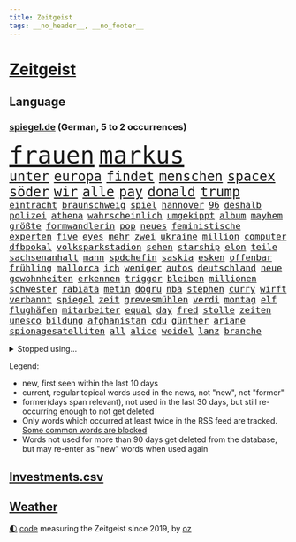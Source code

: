 ```yaml
---
title: Zeitgeist
tags: __no_header__, __no_footer__
---
```


# [Zeitgeist](https://oliz.io/zeitgeist/)

## Language

<h3><a href="https://www.spiegel.de" target="_blank">spiegel.de</a> (German, 5 to 2 occurrences)</h3>
<p style="font-family:monospace">
<span style="font-size:32pt"><a href="news_links.html#frauen" class="current">frauen</a></span>
<span style="font-size:32pt"><a href="news_links.html#markus" class="current">markus</a></span>
<br>
<span style="font-size:18pt"><a href="news_links.html#unter" class="current">unter</a></span>
<span style="font-size:18pt"><a href="news_links.html#europa" class="current">europa</a></span>
<span style="font-size:18pt"><a href="news_links.html#findet" class="current">findet</a></span>
<span style="font-size:18pt"><a href="news_links.html#menschen" class="current">menschen</a></span>
<span style="font-size:18pt"><a href="news_links.html#spacex" class="current">spacex</a></span>
<span style="font-size:18pt"><a href="news_links.html#söder" class="current">söder</a></span>
<span style="font-size:18pt"><a href="news_links.html#wir" class="current">wir</a></span>
<span style="font-size:18pt"><a href="news_links.html#alle" class="current">alle</a></span>
<span style="font-size:18pt"><a href="news_links.html#pay" class="new">pay</a></span>
<span style="font-size:18pt"><a href="news_links.html#donald" class="current">donald</a></span>
<span style="font-size:18pt"><a href="news_links.html#trump" class="current">trump</a></span>
<br>
<span style="font-size:12pt"><a href="news_links.html#eintracht" class="current">eintracht</a></span>
<span style="font-size:12pt"><a href="news_links.html#braunschweig" class="current">braunschweig</a></span>
<span style="font-size:12pt"><a href="news_links.html#spiel" class="current">spiel</a></span>
<span style="font-size:12pt"><a href="news_links.html#hannover" class="current">hannover</a></span>
<span style="font-size:12pt"><a href="news_links.html#96" class="current">96</a></span>
<span style="font-size:12pt"><a href="news_links.html#deshalb" class="current">deshalb</a></span>
<span style="font-size:12pt"><a href="news_links.html#polizei" class="current">polizei</a></span>
<span style="font-size:12pt"><a href="news_links.html#athena" class="current">athena</a></span>
<span style="font-size:12pt"><a href="news_links.html#wahrscheinlich" class="current">wahrscheinlich</a></span>
<span style="font-size:12pt"><a href="news_links.html#umgekippt" class="current">umgekippt</a></span>
<span style="font-size:12pt"><a href="news_links.html#album" class="current">album</a></span>
<span style="font-size:12pt"><a href="news_links.html#mayhem" class="new">mayhem</a></span>
<span style="font-size:12pt"><a href="news_links.html#größte" class="current">größte</a></span>
<span style="font-size:12pt"><a href="news_links.html#formwandlerin" class="new">formwandlerin</a></span>
<span style="font-size:12pt"><a href="news_links.html#pop" class="current">pop</a></span>
<span style="font-size:12pt"><a href="news_links.html#neues" class="current">neues</a></span>
<span style="font-size:12pt"><a href="news_links.html#feministische" class="current">feministische</a></span>
<span style="font-size:12pt"><a href="news_links.html#experten" class="current">experten</a></span>
<span style="font-size:12pt"><a href="news_links.html#five" class="new">five</a></span>
<span style="font-size:12pt"><a href="news_links.html#eyes" class="current">eyes</a></span>
<span style="font-size:12pt"><a href="news_links.html#mehr" class="current">mehr</a></span>
<span style="font-size:12pt"><a href="news_links.html#zwei" class="current">zwei</a></span>
<span style="font-size:12pt"><a href="news_links.html#ukraine" class="current">ukraine</a></span>
<span style="font-size:12pt"><a href="news_links.html#million" class="current">million</a></span>
<span style="font-size:12pt"><a href="news_links.html#computer" class="current">computer</a></span>
<span style="font-size:12pt"><a href="news_links.html#dfbpokal" class="current">dfbpokal</a></span>
<span style="font-size:12pt"><a href="news_links.html#volksparkstadion" class="new">volksparkstadion</a></span>
<span style="font-size:12pt"><a href="news_links.html#sehen" class="current">sehen</a></span>
<span style="font-size:12pt"><a href="news_links.html#starship" class="current">starship</a></span>
<span style="font-size:12pt"><a href="news_links.html#elon" class="current">elon</a></span>
<span style="font-size:12pt"><a href="news_links.html#teile" class="current">teile</a></span>
<span style="font-size:12pt"><a href="news_links.html#sachsenanhalt" class="current">sachsenanhalt</a></span>
<span style="font-size:12pt"><a href="news_links.html#mann" class="current">mann</a></span>
<span style="font-size:12pt"><a href="news_links.html#spdchefin" class="new">spdchefin</a></span>
<span style="font-size:12pt"><a href="news_links.html#saskia" class="current">saskia</a></span>
<span style="font-size:12pt"><a href="news_links.html#esken" class="current">esken</a></span>
<span style="font-size:12pt"><a href="news_links.html#offenbar" class="current">offenbar</a></span>
<span style="font-size:12pt"><a href="news_links.html#frühling" class="current">frühling</a></span>
<span style="font-size:12pt"><a href="news_links.html#mallorca" class="current">mallorca</a></span>
<span style="font-size:12pt"><a href="news_links.html#ich" class="current">ich</a></span>
<span style="font-size:12pt"><a href="news_links.html#weniger" class="current">weniger</a></span>
<span style="font-size:12pt"><a href="news_links.html#autos" class="current">autos</a></span>
<span style="font-size:12pt"><a href="news_links.html#deutschland" class="current">deutschland</a></span>
<span style="font-size:12pt"><a href="news_links.html#neue" class="current">neue</a></span>
<span style="font-size:12pt"><a href="news_links.html#gewohnheiten" class="current">gewohnheiten</a></span>
<span style="font-size:12pt"><a href="news_links.html#erkennen" class="current">erkennen</a></span>
<span style="font-size:12pt"><a href="news_links.html#trigger" class="new">trigger</a></span>
<span style="font-size:12pt"><a href="news_links.html#bleiben" class="current">bleiben</a></span>
<span style="font-size:12pt"><a href="news_links.html#millionen" class="current">millionen</a></span>
<span style="font-size:12pt"><a href="news_links.html#schwester" class="current">schwester</a></span>
<span style="font-size:12pt"><a href="news_links.html#rabiata" class="new">rabiata</a></span>
<span style="font-size:12pt"><a href="news_links.html#metin" class="new">metin</a></span>
<span style="font-size:12pt"><a href="news_links.html#dogru" class="new">dogru</a></span>
<span style="font-size:12pt"><a href="news_links.html#nba" class="current">nba</a></span>
<span style="font-size:12pt"><a href="news_links.html#stephen" class="current">stephen</a></span>
<span style="font-size:12pt"><a href="news_links.html#curry" class="current">curry</a></span>
<span style="font-size:12pt"><a href="news_links.html#wirft" class="current">wirft</a></span>
<span style="font-size:12pt"><a href="news_links.html#verbannt" class="current">verbannt</a></span>
<span style="font-size:12pt"><a href="news_links.html#spiegel" class="current">spiegel</a></span>
<span style="font-size:12pt"><a href="news_links.html#zeit" class="current">zeit</a></span>
<span style="font-size:12pt"><a href="news_links.html#grevesmühlen" class="new">grevesmühlen</a></span>
<span style="font-size:12pt"><a href="news_links.html#verdi" class="current">verdi</a></span>
<span style="font-size:12pt"><a href="news_links.html#montag" class="current">montag</a></span>
<span style="font-size:12pt"><a href="news_links.html#elf" class="current">elf</a></span>
<span style="font-size:12pt"><a href="news_links.html#flughäfen" class="current">flughäfen</a></span>
<span style="font-size:12pt"><a href="news_links.html#mitarbeiter" class="current">mitarbeiter</a></span>
<span style="font-size:12pt"><a href="news_links.html#equal" class="new">equal</a></span>
<span style="font-size:12pt"><a href="news_links.html#day" class="current">day</a></span>
<span style="font-size:12pt"><a href="news_links.html#fred" class="new">fred</a></span>
<span style="font-size:12pt"><a href="news_links.html#stolle" class="new">stolle</a></span>
<span style="font-size:12pt"><a href="news_links.html#zeiten" class="current">zeiten</a></span>
<span style="font-size:12pt"><a href="news_links.html#unesco" class="new">unesco</a></span>
<span style="font-size:12pt"><a href="news_links.html#bildung" class="current">bildung</a></span>
<span style="font-size:12pt"><a href="news_links.html#afghanistan" class="current">afghanistan</a></span>
<span style="font-size:12pt"><a href="news_links.html#cdu" class="current">cdu</a></span>
<span style="font-size:12pt"><a href="news_links.html#günther" class="current">günther</a></span>
<span style="font-size:12pt"><a href="news_links.html#ariane" class="new">ariane</a></span>
<span style="font-size:12pt"><a href="news_links.html#spionagesatelliten" class="new">spionagesatelliten</a></span>
<span style="font-size:12pt"><a href="news_links.html#all" class="current">all</a></span>
<span style="font-size:12pt"><a href="news_links.html#alice" class="current">alice</a></span>
<span style="font-size:12pt"><a href="news_links.html#weidel" class="current">weidel</a></span>
<span style="font-size:12pt"><a href="news_links.html#lanz" class="new">lanz</a></span>
<span style="font-size:12pt"><a href="news_links.html#branche" class="current">branche</a></span>
</p>
<details>
<summary>Stopped using...</summary>
<p class="former" style="font-size:12pt">
cristiano(1598) ronaldo(1598) jens(1597) kriminelle(1597) protesten(1597) carsten(1596) durchsucht(1596) geschäfte(1596) registriert(1596) 2016(1595) einwohner(1595) entschuldigt(1595) bundespolizei(1594) corona(1594) warnung(1594) abstimmen(1593) trauer(1593) untersuchungsausschuss(1593) vorsitzenden(1593) deswegen(1592) pandemie(1592) rechtsextremen(1592) steuern(1592) tötet(1592) chelsea(1591) finanziell(1591) pakistan(1591) patienten(1591) queen(1591) angebliche(1590) anwalt(1590) daraufhin(1590) leichter(1590) präsentieren(1590) belarus(1589) entwurf(1589) fliehen(1589) gerichtshof(1589) jüngeren(1589) unbekannten(1589) angeklagter(1588) engagement(1588) infektion(1588) rat(1588) rufen(1588) versprochen(1588) ausländische(1587) begründung(1587) konfrontiert(1587) nord(1587) verkehrsminister(1587) vorsitzende(1587) durfte(1586) landesregierung(1586) optimistisch(1586) stolz(1586) besetzt(1585) großbritanniens(1585) heftig(1585) militärs(1585) forderung(1584) fußballprofi(1584) kanzleramt(1584) sache(1584) venezuela(1584) wochenlang(1584) polens(1583) unglück(1583) wirkung(1583) lebte(1582) vorübergehend(1582) haushalte(1581) löste(1581) fußballer(1580) globale(1580) spüren(1580) verstärkt(1579) wiederholt(1579) restaurants(1578) schnitt(1578) erfüllt(1577) nachbarn(1577) weckt(1577) fachleute(1575) mangel(1575) geschäftsführer(1574) vorgaben(1574) erfolgreichsten(1572) skeptisch(1571) em(1570) holocaust(1570) beweise(1565) bäume(1564) niedrig(1561) handy(1560) schock(1554) foto(1544) abschluss(1536) lehrerin(1471) vormarsch(1466) banken(1396) kolumbien(1340) auswärtige(1330) kilogramm(1317) zugestimmt(1306) las(1296) dörfer(1290) umkämpften(1287) gestern(1285) börsen(1264) wissing(1262) spiegelkorrespondent(1246) ampelkoalition(1240) eingeführt(1225) regierungschefin(1217) inklusive(1208) gestört(1190) dutzenden(1182) kompromiss(1166) sank(1166) verschiedenen(1164) afrikanischen(1114) verantwortlichen(1104) brüder(1101) versagen(1093) samt(1090) brandenburger(1071) 34(1066) kriegsverbrechen(1064) flüchten(1063) nationalelf(1046) anschuldigungen(1028) westjordanland(1014) hitze(1005) dänischen(1003) kandidat(994) debattiert(992) anlauf(979) olympischen(976) älter(971) geste(962) schwächelt(952) digitale(946) angespannt(942) äußerst(938) offizielle(925) ganzes(920) entkommen(910) schickte(907) nackt(904) ereignet(887) nationaltrainer(878) begegnung(873) irland(869) 300000(860) knappe(857) männliche(857) gesprengt(821) verbrenner(815) asylbewerber(803) trauern(799) vulkan(799) traut(798) jahresbeginn(796) größeren(792) initiative(764) weimar(750) baden(745) lieferte(721) genaue(696) pen(695) radsport(693) angerichtet(684) bekämpfung(676) härtere(672) victor(666) festival(665) kolleginnen(664) parteitag(655) gelernt(645) iphones(644) 9(639) gelände(632) errichtet(608) ralf(607) renommierten(607) drückt(603) 2013(600) basis(599) pass(588) stockt(586) vormittag(583) politikerinnen(579) julia(573) sicherheitsmaßnahmen(573) football(569) instagrampost(565) unerwartete(560) geöffnet(559) mary(550) goldenen(539) american(535) harald(533) erwachsenen(528) dient(527) reformiert(524) onkel(523) rotes(521) mützenich(519) rolf(519) qualifikation(515) zurückhaltend(513) verfolgte(511) mehrmals(508) darstellung(506) emily(506) verschickt(504) kundgebungen(496) handball(494) kundgebung(482) gazastreifens(475) hamasgeiseln(474) lustig(473) beyoncé(462) versammelt(462) manch(457) aufwand(456) bettina(456) empfehlungen(456) bombardiert(455) freitagmorgen(455) torjäger(455) einschnitte(453) staatsanwälte(453) beendete(452) erfahrung(451) jacob(449) ließe(441) kontrolliert(438) usdemokraten(435) japanischen(433) simon(430) religiösen(428) befand(427) paare(425) billie(424) positives(424) ermittlungsverfahren(421) ambitionen(420) gerungen(420) on(419) mehrfamilienhaus(416) behandlung(412) high(412) operation(411) provokation(411) besonderes(409) donbass(407) ordentlich(407) le(402) erfolgreichen(401) firmenchef(401) wofür(400) pazifik(399) wunder(397) niemals(392) lily(390) michel(390) 65jährige(388) anhörung(387) charlotte(385) satelliten(385) kontroversen(380) verprügelt(378) heiraten(377) potsdamer(375) prallte(375) offenbaren(374) nationalsozialismus(371) jena(367) pferd(366) vizepräsidentin(366) sportlichen(363) häusern(362) befragt(357) stufe(357) zoo(357) fair(355) chinesisches(354) dein(353) rasch(353) usmedien(353) übertrieben(353) ideologie(352) sarah(350) andy(349) blutbad(348) aktualisiert(347) dortmunds(347) überlassen(342) schülerinnen(341) kürze(340) restaurant(340) beruflich(338) vielfach(336) mischung(334) marihuana(333) laufende(329) porträt(327) stemmt(327) vermont(326) drittes(322) kulissen(322) trümmer(321) spielten(317) milliardäre(315) vegane(314) paket(313) sehe(312) wohngebiet(312) depressive(311) eilish(309) straßenbahn(306) verunsichert(304) weltgrößten(302) polarisierung(300) bahnstrecke(299) norwegische(299) versuchter(298) autobranche(295) mischt(295) verspielt(295) ablauf(293) quartal(290) betrachtet(287) euphorie(287) jessica(287) nachfolgerin(287) kundschaft(285) landeten(282) enorme(277) forschenden(277) leitete(277) organisiert(277) france(276) polarisiert(274) unbekanntes(274) geteilt(273) tischtennis(272) verschärfung(269) amerikanerin(267) robin(267) tausendfach(265) inszenieren(263) flick(262) hansi(262) staatsbesuch(262) albanien(261) auseinandersetzungen(261) derartige(261) happy(261) steven(261) verwaltungsgericht(258) rekordsumme(252) jubelt(251) wussten(247) aufgetreten(245) bezahlbare(245) seltenen(244) smith(243) schätzung(242) alliierten(241) außenseiter(240) linkenchefin(240) gemeinsames(237) harris(237) kamala(237) nachträglich(237) strebt(236) schult(233) verstärken(233) friseur(229) genießt(229) popsängerin(229) rutschte(229) vergewaltigte(229) 67(227) erwischt(227) wählten(225) flohen(223) massen(222) moldau(222) demokrat(221) selbstzweifel(220) ausgetreten(218) überprüft(218) 41(217) behauptungen(217) abnehmspritzen(215) dämpfer(214) flughafens(213) feind(211) lass(209) eiszeit(208) verstorben(207) verwüstung(206) anlegern(205) melania(205) transport(204) erfurt(203) unsicherheit(203) vorstellt(201) baywa(200) rechtsextrem(200) notfalls(199) verbandschef(199) coronavirus(198) unbeliebten(198) ordnen(197) görlitz(196) karriereberaterin(196) zwillinge(196) lehrt(195) misst(195) sprengsatz(195) vorstände(194) änderung(194) jones(193) nationalistische(192) pakt(192) siedler(192) sitzung(192) vandalismus(192) 81(191) rennfahrer(191) zäsur(190) militante(189) transformation(189) verfängt(189) ifoindex(186) besorgte(185) entlassungen(185) staatsoberhaupt(185) todesfälle(185) weint(184) ortsbesuch(183) eisbären(182) geschlecht(182) borg(181) benutzte(180) ceo(180) lukaschenko(180) würdigte(180) kuba(179) registrieren(179) charts(178) ohren(178) portugals(177) bemerkbar(174) süchtig(172) anhängern(170) gíslason(170) rückführungen(170) expartner(168) gegenangriff(168) streichung(168) aufarbeiten(167) aufwachsen(167) delegierten(167) intelligente(167) kette(167) spieltag(167) verhinderte(167) deadline(166) medikamenten(165) überwachen(165) libyen(163) stränden(163) geldbeutel(162) ladesäulen(162) schwerdtner(162) spektakulärer(162) pakistanischen(161) gegenden(160) lobende(160) winkt(159) langsamer(158) parteifreund(158) benötigen(157) stoltenberg(157) bruchteil(155) einzelnen(155) isabella(155) quentin(155) tarantino(155) markige(153) schwanken(153) storm(152) zulässig(152) erwägen(151) gelangen(151) teller(151) autoritäre(149) rebecca(149) hugo(148) auswärtssieg(147) dauerten(147) gewehrt(147) politologe(147) stärkt(147) 02(146) grammy(146) mathe(146) wahlleiter(146) mittelalter(145) erholung(144) wesentlich(144) heilige(143) durchzuführen(141) nachbarländern(141) bundespräsidenten(140) hama(140) jordanien(140) dokumenten(139) produzentin(139) verschwörungstheoretiker(138) nathalie(137) schlugen(137) first(136) milizionäre(136) rentnerin(136) alljährlich(135) klavier(135) krefeld(135) usgeschäft(134) entschärft(133) irgendwie(133) grünenchefs(132) weihnachten(132) lehmann(131) ängste(131) hasskommentare(129) kommandeur(128) eineinhalb(127) harmlos(127) week(127) armen(126) aussterben(126) designierte(126) einfamilienhaus(126) heizen(126) gelbrot(125) heizungsgesetz(125) krankenstand(125) plädieren(125) everest(124) güterzug(124) untersuchten(124) palästinenserhilfswerk(123) stromanbieter(123) unrwa(123) asylanträge(122) minimal(122) vegas(122) hilflos(121) motiviert(121) parker(121) regierungserklärung(120) option(119) tabellenspitze(119) wille(119) betrugsmasche(118) handelsstreit(118) hansjoachim(118) gedenkt(117) floss(116) meistgesuchten(116) strafzöllen(116) unbewohnbar(116) anträge(115) schokolade(115) tageszeit(115) weltwirtschaft(115) ausblick(114) dunkelheit(114) göttingen(114) pearl(114) selbstbestimmung(114) designierten(113) tanken(113) gigantische(112) konsumgeständnis(112) akkuschrauber(111) flutkatastrophe(111) gemeinsamer(111) gerhard(111) größeres(111) pflegeversicherung(111) eingriffe(110) nasamission(108) nordgaza(108) straßenverkehrsordnung(108) grab(107) landschaft(107) meilenstein(107) 80000(106) laschet(106) polizeikontrolle(106) bas(105) bröckeln(105) bärbel(105) linksextremisten(105) täglichen(105) umzugehen(105) bianca(103) gewalthilfegesetz(103) kurden(103) regierungskrise(103) badenwürttembergs(102) glücksfall(102) grünenparteitag(102) kompetenz(102) verleihen(102) erschienen(101) libyer(100) märtyrer(100) friedman(99) vertreibung(99) absoluten(98) altkanzler(98) konzernen(98) regierungsangaben(98) kunstfigur(97) mahnmal(97) bosch(96) kippe(96) knickt(96) bedrohungen(95) ulf(95) valencia(95) verstoß(95) hinrichtungen(94) merkwürdige(94) mitbringen(94) spielerin(94) berücksichtigt(93) sheinbaum(93) wechseljahren(93) baldigen(92) kommissarin(92) verschlafen(92) arbeitskosten(91) chalamet(91) cyberkriminelle(91) gedenkveranstaltung(91) handballwm(91) lucas(91) siegeszug(91) timothée(91) trumpberater(91) bedient(90) familienministerin(90) gesetzlich(90) greenpeace(90) kitzbühel(90) paus(90) abzeichnende(89) amerikanern(89) end(89) installieren(89) nötige(89) porsches(89) energiekosten(88) jos(88) selbstbestimmungsgesetz(88) verstanden(88) anfänglichen(87) et(87) gefängnissen(87) ignoranz(87) kleinkariert(87) unverständnis(87) belasten(86) fußballklub(86) koran(86) koranverbrennung(86) valeriia(86) beton(85) filmindustrie(85) rudolf(85) rückzahlung(85) shortcut(85) therapeuten(85) wahltermin(85) wortbruch(85) zerbrochenen(85) bedeutende(84) cyberstalking(84) durchgeführt(84) dylan(84) gewinnerin(84) intensität(84) soundtrack(84) spätem(84) abschiebeoffensive(83) ampelaus(83) dhbauswahl(83) pessimistisch(83) russian(83) beatrix(82) linnemann(82) uhrzeit(82) ungerechte(82) bejubeln(81) brasilianer(81) cousin(81) energiekrise(81) getrübt(81) heutiger(81) vorgezogene(81) annexionspläne(80) fulda(80) mdax(80) stadtgebiet(80) ussenat(80) abgewinnen(79) anfing(79) ersparten(79) kulturbesitz(79) preußischer(79) usmetropole(79) disziplin(78) energieinfrastruktur(78) gabbard(78) grenzschutz(78) herunter(78) neuesten(78) radsportler(78) tulsi(78) wüteten(78) bankkunden(77) eignet(77) høiby(77) marius(77) schatz(77) wiese(77) amtierender(76) aufgeladene(76) fragile(76) rangnick(76) schmerzhaft(76) apotheke(75) jobwechsel(75) videospiel(75) dringender(74) hinunter(74) lebendigen(74) patientenakte(74) habermas(73) katerina(73) microsofts(73) amtseinführung(72) aufpreis(72) beitragserhöhungen(72) drohungen(72) festgeld(72) gasthof(72) heizung(72) vizeparteichef(72) norwegian(71) ausgeblieben(70) bemerkenswerte(70) bescheinigt(70) cdunaher(70) einhell(70) entwürfe(70) fähigkeiten(70) jugendorganisation(70) landesgericht(70) makita(70) nikita(70) ryobi(70) worx(70) zulieferern(70) ärmer(70) 2017(69) ansprüchen(69) belagern(69) gelehrt(69) geschmuggelt(69) schwebt(69) vierjähriger(69) bankfiliale(68) befassen(68) mexikanische(68) poschardt(68) recklinghausen(68) wasserversorgung(68) weltherausgeber(68) general(67) mäßigen(67) offizier(67) sage(67) schmerzt(67) umzingelt(67) 01(66) 800000(66) noten(66) skifahrer(66) umgestürzte(66) moskauer(65) problemlösung(65) vergehen(65) augenzeugin(64) brutto(64) landesweiten(64) söldner(64) teamkollege(64) vermittlern(64) überraschender(64) business(63) medizinischen(63) werner(63) üppig(63) patientin(62) pfefferspray(62) politico(62) abschaffung(61) beschädigten(61) einkommensschwache(61) fbichef(61) geringfügig(61) kash(61) patel(61) ubooten(61) absetzen(60) ankündigungen(60) filmte(60) reboot(60) drapatyj(59) generalmajor(59) kontrahent(59) mychajlo(59) rätselhafte(59) siegel(59) stille(59) vorwurfs(59) berühmtester(58) heereschef(58) hergang(58) kostenfrei(58) ausdrücklich(57) befreier(57) continental(57) faire(57) lud(57) oberbayern(57) signagründer(57) zocker(57) assaddiktatur(56) assadregimes(56) aufhorchen(56) klicken(56) komische(56) verursachten(56) zivilschutz(56) zurückschicken(56) adèle(55) begnadigt(55) blind(55) christophe(55) demonstrierten(55) geschäftslage(55) haenel(55) kundinnen(55) omnipräsent(55) reality(55) ruggia(55) scheinselbstständigkeit(55) selbstständige(55) waffenschmiede(55) anweisungen(54) bestandteil(54) militäroperation(54) usbehörde(54) einheimischen(52) erweiterung(52) wicked(52) alleingelassen(51) blockade(51) hartes(51) merlin(51) polzin(51) sanierung(51) umsturz(51) aurora(50) rückte(50) supersonic(50) unveröffentlichte(50) verwirrung(50) videoplattform(50) amts(49) empfehlen(49) kapitolstürmer(49) memes(49) parteichefs(49) seniorinnen(49) wmvergabe(49) gruppenvergewaltigungen(48) schülern(48) stattgefunden(48) vorschlagen(48) wahlprogramm(48) doug(47) mittelmaß(47) ämter(47) beantwortet(46) craig(46) haushalten(46) kochbücher(46) mufasa(46) tatverdacht(46) verschwörungstheorien(46) lausanne(45) verdeckt(45) wirtschaftsgemeinschaft(45) zwölfjährigen(45) angetan(44) bestehende(44) community(44) enttäuschend(44) gelassenheit(44) politikerdynastie(44) ruhr(44) tilgen(44) abruf(43) burnout(43) fließt(43) fuhren(43) pankow(43) unterstützten(43) dialog(42) einklagen(42) ingolstadt(42) jürgens(42) süßigkeiten(42) wachsam(42) beurteilen(41) enkeln(41) kauflaune(41) verbraucherstimmung(41) angezogen(40) einkaufszentrum(40) epischer(40) freiwilligen(40) piste(40) summers(40) verzögert(40) zufriedenstellend(40) alkoholfreie(39) arte(39) hammerwerfen(39) heiklen(39) rereportage(39) stapel(39) überdies(39) allergie(38) interessanter(38) verteuert(38) bundestagsabgeordneter(37) passagiermaschine(37) ranghohe(37) rod(37) standhält(37) zweifelhaften(37) öffnete(37) flugzeugunglück(36) isabel(36) passagierflugzeug(36) regisseurin(36) selbstbewusstsein(36) cdugeneralsekretär(35) crewmitglieder(35) driftet(35) elisabeth(35) massives(35) ritterstand(35) seitz(35) solaranlagen(35) überlebten(35) gaslieferungen(34) halt(34) säule(34) drama(33) träume(33) umfassendes(33) breites(32) drücken(32) exkanzler(32) ilka(32) loszuwerden(32) massenhafte(32) putzen(32) traumata(32) tritten(32) anfassen(31) bastian(31) bayerntalent(31) drinks(31) grenzschützer(31) grenzüberschreitung(31) intime(31) stromkosten(31) schlechtes(30) schneider(30) schreckt(30) wintersport(30) 179(29) 77(29) gerechtigkeit(29) jeju(29) linkenpolitikerin(29) metzgerei(29) olympiagold(29) vučić(29) abgelaufen(28) angesammelt(28) fußballtransfers(28) schlimmen(28) aktienkurse(27) aufzunehmen(27) erweitern(27) geständnis(27) gültig(27) hafenstadt(27) renoviert(27) thüringischen(27) viertelfinaleinzug(27) wiege(27) drohnenangriffe(26) gewalttäter(26) musikalisches(26) plädoyer(26) republikanischen(26) schweigegeldaffäre(26) tunesien(26) gerecht(25) nachzahlungen(25) projizieren(25) verdächtiges(25) verfallen(25) zwickau(25) geist(24) jeanmarie(24) kistartup(24) manbidsch(24) sauna(24) schwarzgrüne(24) symbolpolitik(24) videostatement(24) besseres(23) co₂preis(23) gesetzentwurf(23) schwächsten(23) sondergesandter(23) steuersenkung(23) tomorrow(23) abhängigkeit(22) alternden(22) powell(22) verweigern(22) vorort(22) wettkämpfe(22) abtrünnige(21) aufwendigen(21) exnationalspieler(21) gläubige(21) ken(21) kälte(21) spiegelcartoonisten(21) transnistrien(21) wappnet(21) weiterführen(21) bedingungslose(20) bränden(20) chemikalien(20) großfeuer(20) kiboom(20) mathys(20) straffreiheit(20) alicesalomonhochschule(19) geimpft(19) parteinachwuchs(19) rivale(19) schleswigholsteins(19) thomasmannhaus(19) tumorerkrankung(19) waldbränden(19) besatzung(18) gereicht(18) grönländer(18) kaufe(18) kumbh(18) mela(18) wirtschaftlich(18) bankrott(17) fehlerhafte(17) kapitolsturm(17) proben(17) solardächer(17) völter(17) gebildet(16) gefechten(16) pilger(16) verschleiert(16) verschütteten(16) einbauen(15) hase(15) sommerspiele(15) sozialbeiträge(15) chemnitz(14) doron(14) fireaid(14) handelspartner(14) hindus(14) kuckuckskind(14) partnerinnen(14) schmeichelhaft(14) steinbrecher(14) sterne(14) abfindung(13) bademeister(13) erhärtet(13) herzinfarkte(13) markiert(13) offizielles(13) starbucks(13) tijuana(13) usstrafzölle(13) verringern(13) visionen(13) widersacher(13) friedhof(12) gedrückt(12) gerüstet(12) magier(12) naziherrschaft(12) naziregimes(12) schmilzt(12) alhilal(11) davos(11) direktorin(11) fahrzeughalter(11) fatale(11) lawine(11) milieu(11) porträtfoto(11) privatjet(11) stores(11) videoapp(11)
</p>
</details>
<p>Legend:
<ul>
<li><span class="new">new</span>, first seen within the last 10 days</li>
<li><span class="current">current</span>, regular topical words used in the news, not "new", not "former"</li>
<li><span class="former">former(days span relevant)</span>, not used in the last 30 days, but still re-occurring enough to not get deleted</li>
<li>Only words which occurred at least twice in the RSS feed are tracked. <a href="language/filters.py">Some common words are blocked</a></li>
<li>Words not used for more than 90 days get deleted from the database, but may re-enter as "new" words when used again</li>
</ul>
</p>

## [Investments](investments.html)[.csv](investments.csv)

## [Weather](weather.html)

<footer>
<a href="javascript:toggleTheme()" class="nav">🌓</a>
<a href="https://github.com/ooz/zeitgeist">code</a> measuring the Zeitgeist since 2019, by <a href="https://oliz.io">oz</a>
</footer>
